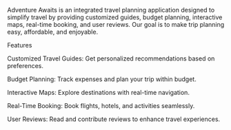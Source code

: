 Adventure Awaits is an integrated travel planning application designed to simplify travel by providing customized guides, budget planning, interactive maps, real-time booking, and user reviews. Our goal is to make trip planning easy, affordable, and enjoyable.

Features

Customized Travel Guides: Get personalized recommendations based on preferences.

Budget Planning: Track expenses and plan your trip within budget.

Interactive Maps: Explore destinations with real-time navigation.

Real-Time Booking: Book flights, hotels, and activities seamlessly.

User Reviews: Read and contribute reviews to enhance travel experiences.

